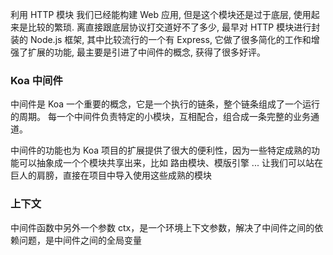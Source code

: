 利用 HTTP 模块 我们已经能构建 Web 应用, 但是这个模块还是过于底层, 使用起来是比较的繁琐. 离直接跟底层协议打交道好不了多少, 最早对 HTTP 模块进行封装的 Node.js 框架, 其中比较流行的一个有 Express, 它做了很多简化的工作和增强了扩展的功能, 最主要是引进了中间件的概念, 获得了很多好评。


### Koa 中间件
中间件是 Koa 一个重要的概念，它是一个执行的链条，整个链条组成了一个运行的周期。
每一个中间件负责特定的小模块，互相配合，组合成一条完整的业务通道。

中间件的功能也为 Koa 项目的扩展提供了很大的便利性，因为一些特定成熟的功能可以抽象成一个个模块共享出来，比如 路由模块、模版引擎 ... 让我们可以站在巨人的肩膀，直接在项目中导入使用这些成熟的模块

### 上下文
中间件函数中另外一个参数 ctx，是一个环境上下文参数，解决了中间件之间的依赖问题，是中间件之间的全局变量
